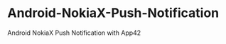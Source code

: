 Android-NokiaX-Push-Notification
================================

Android NokiaX Push Notification with App42
